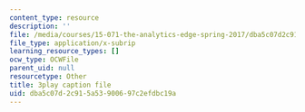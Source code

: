 ```yaml
---
content_type: resource
description: ''
file: /media/courses/15-071-the-analytics-edge-spring-2017/dba5c07d2c915a53900697c2efdbc19a_xeszYyi9ooM.vtt
file_type: application/x-subrip
learning_resource_types: []
ocw_type: OCWFile
parent_uid: null
resourcetype: Other
title: 3play caption file
uid: dba5c07d-2c91-5a53-9006-97c2efdbc19a
---
```


